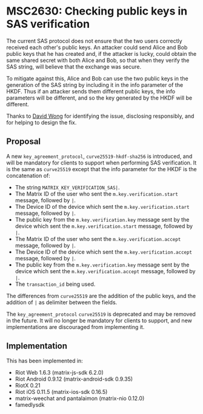# MSC2630: Checking public keys in SAS verification

The current SAS protocol does not ensure that the two users correctly received
each other's public keys.  An attacker could send Alice and Bob public keys
that he has created and, if the attacker is lucky, could obtain the same shared
secret with both Alice and Bob, so that when they verify the SAS string, will
believe that the exchange was secure.

To mitigate against this, Alice and Bob can use the two public keys in the
generation of the SAS string by including it in the info parameter of the HKDF.
Thus if an attacker sends them different public keys, the info parameters will
be different, and so the key generated by the HKDF will be different.

Thanks to [David Wong](https://twitter.com/cryptodavidw) for identifying the
issue, disclosing responsibly, and for helping to design the fix.

## Proposal

A new `key_agreement_protocol`, `curve25519-hkdf-sha256` is introduced, and
will be mandatory for clients to support when performing SAS verification. It
is the same as `curve25519` except that the info parameter for the HKDF is the
concatenation of:

  * The string `MATRIX_KEY_VERIFICATION_SAS|`.
  * The Matrix ID of the user who sent the `m.key.verification.start` message,
    followed by `|`.
  * The Device ID of the device which sent the `m.key.verification.start`
    message, followed by `|`.
  * The public key from the `m.key.verification.key` message sent by the device
    which sent the `m.key.verification.start` message, followed by `|`.
  * The Matrix ID of the user who sent the `m.key.verification.accept` message,
    followed by `|`.
  * The Device ID of the device which sent the `m.key.verification.accept`
    message, followed by `|`.
  * The public key from the `m.key.verification.key` message sent by the device
    which sent the `m.key.verification.accept` message, followed by `|`.
  * The `transaction_id` being used.

The differences from `curve25519` are the addition of the public keys, and the
addition of `|` as delimiter between the fields.

The `key_agreement_protocol` `curve25519` is deprecated and may be removed in
the future.  It will no longer be mandatory for clients to support, and new
implementations are discouraged from implementing it.

## Implementation

This has been implemented in:

- Riot Web 1.6.3 (matrix-js-sdk 6.2.0)
- Riot Android 0.9.12 (matrix-android-sdk 0.9.35)
- RiotX 0.21
- Riot iOS 0.11.5 (matrix-ios-sdk 0.16.5)
- matrix-weechat and pantalaimon (matrix-nio 0.12.0)
- famedlysdk
